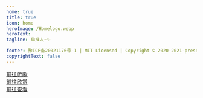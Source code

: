 ```yaml
---
home: true
title: true
icon: home
heroImage: /Homelogo.webp
heroText: 
tagline: 单推人~✨

footer: 豫ICP备20021176号-1 | MIT Licensed | Copyright © 2020-2021-present 猫小鹰二创组
copyrightText: false
---
```

<link type="text/css" rel="stylesheet" href="/css/home.css">

<div id=pcheader></div>

<div id=pcbox1 class=pc>
  <div id="line">
    <div id=box1>
      <a href="/player/" class="button">前往听歌</a>
    </div>
    <div id=box2>
      <a href="/draw/" class="button">前往欣赏</a>
    </div>
    <div id=box3>
      <a href="/records/" class="button">前往查看</a>
    </div>
  </div>
</div>

<div id=phheader>
	<img src="/home/bt2.png" alt="">
</div>

<div id=phbox1 class=ph>
    <div id=box1>
      <a href="/player/" >
	      <img src="/home/xyydg2.png" alt="">
      </a>
    </div>
    <div id=box2>
      <a href="/draw/" >
	      <img src="/home/mhec2.png" alt="">
      </a>
    </div>
    <div id=box3>
      <a href="/records/" >
	      <img src="/home/zbjl2.png" alt="">
      </a>
    </div>
</div>